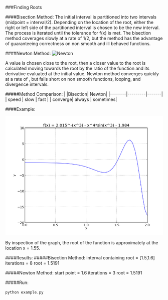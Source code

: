 ###Finding Roots

####Bisection Method:
The initial interval is partitioned into two intervals (midpoint = interval/2). Depending on the location of the root, either the right or left side of the partitioned interval is chosen to be the new interval. The process is iterated until the tolerance for f(x) is met. The bisection method coverages slowly at a rate of 1/2, but the method has the advantage of guaranteeing correctness on non smooth and ill behaved functions.

####Newton Method:
![Newton](http://en.wikipedia.org/wiki/Newton%27s_method#mediaviewer/File:NewtonIteration_Ani.gif)

A value is chosen close to the root, then a closer value to the root is calculated moving towards the root by the ratio of the function and its derivative evaluated at the initial value. Newton method converges quickly at a rate of , but falls short on non smooth functions, looping, and divergence intervals.   


#####Method Comparison:
|        |Bisection| Newton|
|--------|---------|-------|
| speed  | slow    | fast  |
| converge| always | sometimes|

####Example:

<img src = "./plot.png">

By inspection of the graph, the root of the function is approximately at the location x = 1.55.

####Results:
#####Bisection Method:
interval containing root = [1.5,1.6]
iterations = 8
root = 1.5191

#####Newton Method:
start point = 1.6
iterations = 3
root = 1.5191

#####Run:
```
python example.py
```